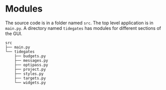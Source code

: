 # Modules

The source code is in a folder named `src`.  The top level application is in `main.py`.
A directory named `tidegates` has modules for different sections of the GUI.

```
src
├── main.py
└── tidegates
    ├── budgets.py
    ├── messages.py
    ├── optipass.py
    ├── project.py
    ├── styles.py
    ├── targets.py
    └── widgets.py
```
<br/>
